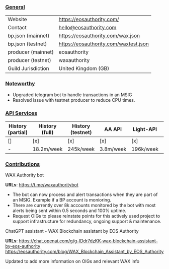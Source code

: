 ### <ins>General</ins>

|  |  |
| --- | --- |
| Website | https://eosauthority.com/ |
| Contact | hello@eosauthority.com |
| bp.json (mainnet) | https://eosauthority.com/wax.json |
| bp.json (testnet) | https://eosauthority.com/waxtest.json |
| producer (mainnet) | eosauthority |
| producer (testnet) | waxauthority |
| Guild Jurisdiction | United Kingdom (GB) |

### <ins>Noteworthy</ins>
- Upgraded telegram bot to handle transactions in an MSIG
- Resolved issue with testnet producer to reduce CPU times.

### <ins>API Services</ins>

| History (partial) | History (full) | History (testnet) | AA API | Light-API  | IPFS |
|--------|--------|--------|--------|--------|--------|
| [] | [x] | [x] | [x] | [x] | [x] |  [x] |
| - | 18.2m/week | 245k/week | 3.8m/week | 196k/week | 12k/week |


### <ins>Contributions</ins>
WAX Authority bot

**URLs**: https://t.me/waxauthoritybot

- The bot can now process and alert transactions when they are part of an MSIG. Example if a BP account is monioring.
- There are currently over 8k accounts monitored by the bot with most alerts being sent within 0.5 seconds and 100% uptime.
- Request OIGs to please reinstate points for this actively used project to support infrastructure for redundancy, ongoing support & maintenance.


ChatGPT assistant - WAX Blockchain assistant by EOS Authority

**URLs**: https://chat.openai.com/g/g-lDdr7dzKK-wax-blockchain-assistant-by-eos-authority https://eosauthority.com/blog/WAX_Blockchain_Assistant_by_EOS_Authority

Updated to add more information on OIGs and relevant WAX info

